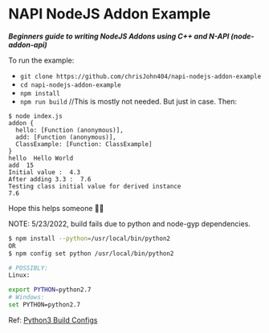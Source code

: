 # NAPI NodeJS Addon Example

***Beginners guide to writing NodeJS Addons using C++ and N-API (node-addon-api)***


To run the example:

- `git clone https://github.com/chrisJohn404/napi-nodejs-addon-example`
- `cd napi-nodejs-addon-example`
- `npm install`
- `npm run build` //This is mostly not needed. But just in case.  Then:

```
$ node index.js
addon {
  hello: [Function (anonymous)],
  add: [Function (anonymous)],
  ClassExample: [Function: ClassExample]
}
hello  Hello World
add  15
Initial value :  4.3
After adding 3.3 :  7.6
Testing class initial value for derived instance
7.6
```

Hope this helps someone 🎉🌮

NOTE:
5/23/2022, build fails due to python and node-gyp dependencies.

```bash
$ npm install --python=/usr/local/bin/python2
OR
$ npm config set python /usr/local/bin/python2

# POSSIBLY:
Linux:

export PYTHON=python2.7
# Windows:
set PYTHON=python2.7
````

Ref: [Python3 Build Configs](https://stackoverflow.com/questions/20454199/how-to-use-a-different-version-of-python-during-npm-install)
